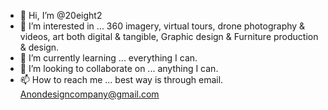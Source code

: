 - 👋 Hi, I’m @20eight2
- 👀 I’m interested in ... 360 imagery, virtual tours, 
drone photography & videos, art both digital & tangible, 
Graphic design & Furniture production & design.
- 🌱 I’m currently learning ... everything I can. 
- 💞️ I’m looking to collaborate on ... anything I can. 
- 📫 How to reach me ... best way is through email. Anondesigncompany@gmail.com

<!---
20eight2/20eight2 is a ✨ special ✨ repository because its `README.md` (this file) appears on your GitHub profile.
You can click the Preview link to take a look at your changes.
--->
